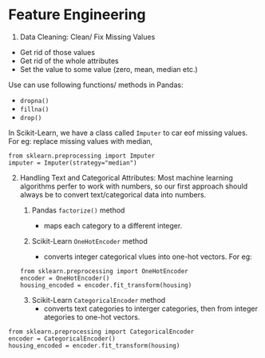 # Feature Engineering

1. Data Cleaning: 
Clean/ Fix Missing Values
- Get rid of those values
- Get rid of the whole attributes
- Set the value to some value (zero, mean, median etc.)

Use can use following functions/ methods in Pandas:
 - ```dropna()```
 - ```fillna()```
 - ```drop()```
 
In Scikit-Learn, we have a class called ```Imputer``` to car eof missing values. For eg: replace missing values with median,
```
from sklearn.preprocessing import Imputer
imputer = Imputer(strategy="median")
```

2. Handling Text and Categorical Attributes:
Most machine learning algorithms perfer to work with numbers, so our first approach should always be to convert text/categorical data into numbers.

   1. Pandas ```factorize()``` method
       - maps each category to a different integer.
   
   2. Scikit-Learn ```OneHotEncoder``` method
      - converts integer categorical vlues into one-hot vectors. For eg: 
   ```
   from sklearn.preprocessing import OneHotEncoder
   encoder = OneHotEncoder()
   housing_encoded = encoder.fit_transform(housing)
   ```

   3. Scikit-Learn ```CategoricalEncoder``` method
      - converts text categories to interger categories, then from integer ategories to one-hot vectors.
```
from sklearn.preprocessing import CategoricalEncoder
encoder = CategoricalEncoder()
housing_encoded = encoder.fit_transform(housing)
```
















